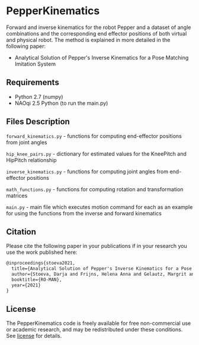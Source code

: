 # PepperKinematics
Forward and inverse kinematics for the robot Pepper and a dataset of angle combinations and the corresponding end effector positions of both virtual and physical robot. The method is explained in more detailed in the following paper: 
- Analytical Solution of Pepper's Inverse Kinematics for a Pose Matching Imitation System

## Requirements
- Python 2.7 (numpy)
- NAOqi 2.5 Python (to run the main.py)

## Files Description

`forward_kinematics.py`	        - functions for computing end-effector positions from joint angles

`hip_knee_pairs.py`	  - dictionary for estimated values for the KneePitch and HipPitch relationship

`inverse_kinematics.py`	        - functions for computing joint angles from end-effector positions

`math_functions.py`     - functions for computing rotation and transformation matrices 

`main.py` - main file which executes motion command for each as an example for using the functions from the inverse and forward kinematics 



## Citation

Please cite the following paper in your publications if in your research you use the work published here:

```latex
@inproceedings{stoeva2021,
  title={Analytical Solution of Pepper's Inverse Kinematics for a Pose Matching Imitation System},
  author={Stoeva, Darja and Frijns, Helena Anna and Gelautz, Margrit and Sch{\"u}rer, Oliver},
  booktitle={RO-MAN},
  year={2021}
}
```

## License

The PepperKinematics code is freely available for free non-commercial use or academic research, and may be redistributed under these conditions. See [license](/LICENSE) for details.

